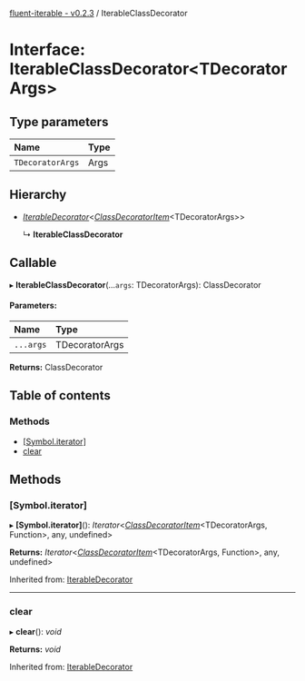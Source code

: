 [fluent-iterable - v0.2.3](../README.md) / IterableClassDecorator

# Interface: IterableClassDecorator<TDecoratorArgs\>

## Type parameters

Name | Type |
:------ | :------ |
`TDecoratorArgs` | Args |

## Hierarchy

* [*IterableDecorator*](iterabledecorator.md)<[*ClassDecoratorItem*](classdecoratoritem.md)<TDecoratorArgs\>\>

  ↳ **IterableClassDecorator**

## Callable

▸ **IterableClassDecorator**(...`args`: TDecoratorArgs): ClassDecorator

#### Parameters:

Name | Type |
:------ | :------ |
`...args` | TDecoratorArgs |

**Returns:** ClassDecorator

## Table of contents

### Methods

- [[Symbol.iterator]](iterableclassdecorator.md#[symbol.iterator])
- [clear](iterableclassdecorator.md#clear)

## Methods

### [Symbol.iterator]

▸ **[Symbol.iterator]**(): *Iterator*<[*ClassDecoratorItem*](classdecoratoritem.md)<TDecoratorArgs, Function\>, any, undefined\>

**Returns:** *Iterator*<[*ClassDecoratorItem*](classdecoratoritem.md)<TDecoratorArgs, Function\>, any, undefined\>

Inherited from: [IterableDecorator](iterabledecorator.md)

___

### clear

▸ **clear**(): *void*

**Returns:** *void*

Inherited from: [IterableDecorator](iterabledecorator.md)
